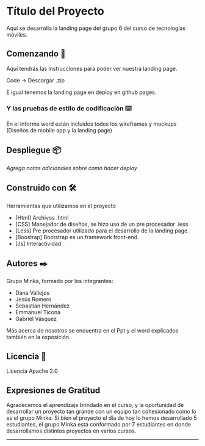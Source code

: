 # Título del Proyecto

Aquí se desarrolla la landing page del grupo 6 del curso de tecnologías móviles.

## Comenzando 🚀

Aquí tendrás las instrucciones para poder ver nuestra landing page.

Code -> Descargar .zip

E igual tenemos la landing page en deploy en github pages.

### Y las pruebas de estilo de codificación ⌨️

En el informe word están incluidos todos los wireframes y mockups (Diseños de mobile app y la landing page)

## Despliegue 📦

_Agrega notas adicionales sobre como hacer deploy_

## Construido con 🛠️

Herramientas que utilizamos en el proyecto

* [Html] Archivos .html
* [CSS] Manejador de diseños, se hizo uso de un pre procesador .less
* [Less] Pre procesador utilizado para el desarrollo de la landing page.
* [Boostrap] Bootstrap es un framework front-end.
* [Js] Interactividad

## Autores ✒️

Grupo Minka, formado por los integrantes:

- Dana Vallejos
- Jesús Romero
- Sebastian Hernández
- Emmanuel Ticona
- Gabriel Vásquez

Más acerca de nosotros se encuentra en el Ppt y el word explicados también en la exposición.

## Licencia 📄

Licencia Apache 2.0

## Expresiones de Gratitud 

Agradecemos el aprendizaje brindado en el curso, y la oportunidad de desarrollar un proyecto tan grande con un equipo tan cohesionado como lo es el grupo Minka.
Si bien el proyecto el día de hoy lo hemos desarrollado 5 estudiantes, el grupo Minka está conformado por 7 estudiantes en donde desarrollamos distintos proyectos en varios cursos.

---
